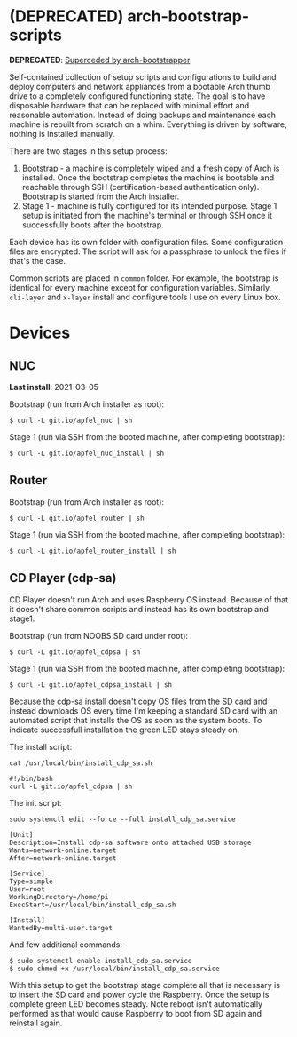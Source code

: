 # (DEPRECATED) arch-bootstrap-scripts

**DEPRECATED**: [Superceded by arch-bootstrapper](https://github.com/pisarenko-net/arch-bootstrapper/blob/main/README.md)

Self-contained collection of setup scripts and configurations to build and deploy computers and network appliances from a bootable Arch thumb drive to a completely configured functioning state. The goal is to have disposable hardware that can be replaced with minimal effort and reasonable automation. Instead of doing backups and maintenance each machine is rebuilt from scratch on a whim. Everything is driven by software, nothing is installed manually.

There are two stages in this setup process:

 1. Bootstrap - a machine is completely wiped and a fresh copy of Arch is installed. Once the bootstrap completes the machine is bootable and reachable through SSH (certification-based authentication only). Bootstrap is started from the Arch installer.
 2. Stage 1 - machine is fully configured for its intended purpose. Stage 1 setup is initiated from the machine's terminal or through SSH once it successfully boots after the bootstrap.

Each device has its own folder with configuration files. Some configuration files are encrypted. The script will ask for a passphrase to unlock the files if that's the case.

Common scripts are placed in `common` folder. For example, the bootstrap is identical for every machine except for configuration variables. Similarly, `cli-layer` and `x-layer` install and configure tools I use on every Linux box.

# Devices

## NUC

**Last install**: 2021-03-05

Bootstrap (run from Arch installer as root):
```
$ curl -L git.io/apfel_nuc | sh
```

Stage 1 (run via SSH from the booted machine, after completing bootstrap):
```
$ curl -L git.io/apfel_nuc_install | sh
```

## Router

Bootstrap (run from Arch installer as root):
```
$ curl -L git.io/apfel_router | sh
```

Stage 1 (run via SSH from the booted machine, after completing bootstrap):
```
$ curl -L git.io/apfel_router_install | sh
```

## CD Player (cdp-sa)

CD Player doesn't run Arch and uses Raspberry OS instead. Because of that it doesn't share common scripts and instead has its own bootstrap and stage1.

Bootstrap (run from NOOBS SD card under root):
```
$ curl -L git.io/apfel_cdpsa | sh
```

Stage 1 (run via SSH from the booted machine, after completing bootstrap):
```
$ curl -L git.io/apfel_cdpsa_install | sh
```

Because the cdp-sa install doesn't copy OS files from the SD card and instead downloads OS every time I'm keeping a standard SD card with an automated script that installs the OS as soon as the system boots. To indicate successfull installation the green LED stays steady on.

The install script:
```
cat /usr/local/bin/install_cdp_sa.sh

#!/bin/bash
curl -L git.io/apfel_cdpsa | sh
```

The init script:
```
sudo systemctl edit --force --full install_cdp_sa.service

[Unit]
Description=Install cdp-sa software onto attached USB storage
Wants=network-online.target
After=network-online.target

[Service]
Type=simple
User=root
WorkingDirectory=/home/pi
ExecStart=/usr/local/bin/install_cdp_sa.sh

[Install]
WantedBy=multi-user.target
```

And few additional commands:
```
$ sudo systemctl enable install_cdp_sa.service
$ sudo chmod +x /usr/local/bin/install_cdp_sa.service
```

With this setup to get the bootstrap stage complete all that is necessary is to insert the SD card and power cycle the Raspberry. Once the setup is complete green LED becomes steady. Note reboot isn't automatically performed as that would cause Raspberry to boot from SD again and reinstall again.
